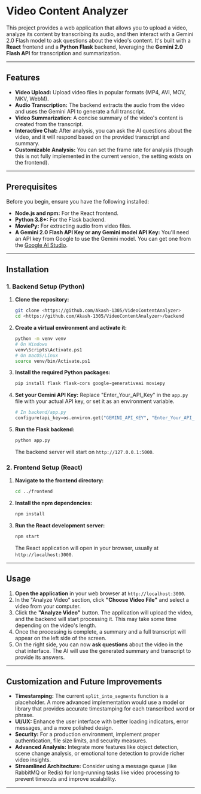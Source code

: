 # Video Content Analyzer

This project provides a web application that allows you to upload a video, analyze its content by transcribing its audio, and then interact with a Gemini 2.0 Flash model to ask questions about the video's content. It's built with a **React** frontend and a **Python Flask** backend, leveraging the **Gemini 2.0 Flash API** for transcription and summarization.

---

## Features

- **Video Upload:** Upload video files in popular formats (MP4, AVI, MOV, MKV, WebM).
- **Audio Transcription:** The backend extracts the audio from the video and uses the Gemini API to generate a full transcript.
- **Video Summarization:** A concise summary of the video's content is created from the transcript.
- **Interactive Chat:** After analysis, you can ask the AI questions about the video, and it will respond based on the provided transcript and summary.
- **Customizable Analysis:** You can set the frame rate for analysis (though this is not fully implemented in the current version, the setting exists on the frontend).

---

## Prerequisites

Before you begin, ensure you have the following installed:

- **Node.js and npm:** For the React frontend.
- **Python 3.8+:** For the Flask backend.
- **MoviePy:** For extracting audio from video files.
- **A Gemini 2.0 Flash API Key or any Gemini model API Key:** You'll need an API key from Google to use the Gemini model. You can get one from the [Google AI Studio](https://aistudio.google.com/app/apikey).

---

## Installation

### 1. Backend Setup (Python)

1.  **Clone the repository:**

    ```bash
    git clone <https://github.com/Akash-1305/VideoContentAnalyzer>
    cd <https://github.com/Akash-1305/VideoContentAnalyzer>/backend
    ```

2.  **Create a virtual environment and activate it:**

    ```bash
    python -m venv venv
    # On Windows
    venv\Scripts\Activate.ps1
    # On macOS/Linux
    source venv/bin/Activate.ps1
    ```

3.  **Install the required Python packages:**

    ```bash
    pip install flask flask-cors google-generativeai moviepy
    ```

4.  **Set your Gemini API Key:**
    Replace "Enter_Your_API_Key" in the `app.py` file with your actual API key, or set it as an environment variable.

    ```python
    # In backend/app.py
    configure(api_key=os.environ.get("GEMINI_API_KEY", "Enter_Your_API_Key"))
    ```

5.  **Run the Flask backend:**
    ```bash
    python app.py
    ```
    The backend server will start on `http://127.0.0.1:5000`.

### 2. Frontend Setup (React)

1.  **Navigate to the frontend directory:**

    ```bash
    cd ../frontend
    ```

2.  **Install the npm dependencies:**

    ```bash
    npm install
    ```

3.  **Run the React development server:**
    ```bash
    npm start
    ```
    The React application will open in your browser, usually at `http://localhost:3000`.

---

## Usage

1.  **Open the application** in your web browser at `http://localhost:3000`.
2.  In the "Analyze Video" section, click **"Choose Video File"** and select a video from your computer.
3.  Click the **"Analyze Video"** button. The application will upload the video, and the backend will start processing it. This may take some time depending on the video's length.
4.  Once the processing is complete, a summary and a full transcript will appear on the left side of the screen.
5.  On the right side, you can now **ask questions** about the video in the chat interface. The AI will use the generated summary and transcript to provide its answers.

---

## Customization and Future Improvements

- **Timestamping:** The current `split_into_segments` function is a placeholder. A more advanced implementation would use a model or library that provides accurate timestamping for each transcribed word or phrase.
- **UI/UX:** Enhance the user interface with better loading indicators, error messages, and a more polished design.
- **Security:** For a production environment, implement proper authentication, file size limits, and security measures.
- **Advanced Analysis:** Integrate more features like object detection, scene change analysis, or emotional tone detection to provide richer video insights.
- **Streamlined Architecture:** Consider using a message queue (like RabbitMQ or Redis) for long-running tasks like video processing to prevent timeouts and improve scalability.

---
